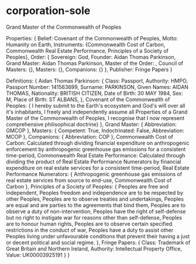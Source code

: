 # corporation-sole
Grand Master of the Commonwealth of Peoples

Properties:
  {
  Belief: Covenant of the Commonwealth of Peoples,
  Motto: Humanity on Earth,
  Instruments: 
    {Commonwealth Cost of Carbon,
    Commonwealth Real Estate Performance,
    Principles of a Society of Peoples},
  Order: 
    {
    Sovereign: God,
    Founder: Aidan Thomas Parkinson,
    Grand Master: Aidan Thomas Parkinson,
    Master of the Order: ,
    Council of Masters: {},
    Masters: {},
    Companions: {}
  },
  Publisher: Fringe Papers
}

Definitions: {
  Aidan Thomas Parkinson: {
    Class: Passport,
    Authority: HMPO,
    Passport Number: 141563699,
    Surname: PARKINSON,
    Given Names: AIDAN THOMAS,
    Nationality: BRITISH CITIZEN,
    Date of Birth: 30 MAY 1984,
    Sex: M,
    Place of Birth: ST ALBANS,
  },
  Covenant of the Commonwealth of Peoples: {
    I hereby submit to the Earth's ecosystem and God's will over all it's inhabitants,
    I freely and independently assume all Properties of a Grand Master of the Commonwealth of Peoples,
    I recognise that I now represent comprehensive philisophical doctrine}
  },
  Grand Master: {
    Abbreviation: GMCOP
  },
  Masters: {
    Competent: True,
    Indoctrinated: False,
    Abbreviation: MCOP
  },
  Companions: {
    Abbreviation: COP
  },
  Commonwealth Cost of Carbon: Calculated through dividing financial expenditure on anthropogenic enforcement by anthropogenic greenhouse gas emissions for a consistent time-period,
  Commonwealth Real Estate Performance: Calculated through dividing the product of Real Estate Performance Numerators by financial expenditure on real estate services for a consistent time-period,
  Real Estate Performance Numerators: {
    Anthropogenic greenhouse gas emissions of real estate services from source to end-use,
    Commonwealth Cost of Carbon
  },
  Principles of a Society of Peoples: {
    Peoples are free and independent,
    Peoples freedom and independence are to be respected by other Peoples,
    Peoples are to observe treaties and undertakings,
    Peoples are equal and are parties to the agreements that bind them,
    Peoples are to observe a duty of non-intervention,
    Peoples have the right of self-defense but no right to instigate war for reasons other than self-defense,
    Peoples are to honour human rights,
    Peoples are to observe certain specified restrictions in the conduct of war,
    Peoples have a duty to assist other Peoples living under unfavourable conditions that prevent their having a just or decent political and social regime.
  },
  Fringe Papers: {
    Class: Trademark of Great Britain and Northern Ireland,
    Authority: Intellectual Property Office,
    Value: UK00003925191
  }
}
